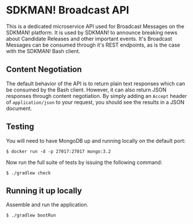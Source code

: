# SDKMAN! Broadcast API

This is a dedicated microservice API used for Broadcast Messages on the SDKMAN!
platform. It is used by SDKMAN! to announce breaking news about Candidate
Releases and other important events. It's Broadcast Messages can be consumed
through it's REST endpoints, as is the case with the SDKMAN! Bash client.

## Content Negotiation

The default behavior of the API is to return plain text responses which can be
consumed by the Bash client. However, it can also return JSON responses through
content negotiation. By simply adding an `Accept` header of `application/json`
to your request, you should see the results in a JSON document.

## Testing

You will need to have MongoDB up and running locally on the default port:

    $ docker run -d -p 27017:27017 mongo:3.2

Now run the full suite of tests by issuing the following command:
 
    $ ./gradlew check

## Running it up locally

Assemble and run the application.

    $ ./gradlew bootRun

